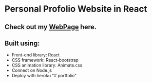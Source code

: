 # Personal Profolio Website in React

## Check out my [WebPage](https://ky-profile.netlify.app/) here.

## Built using:

- Front-end library: React
- CSS framework: React-bootstrap
- CSS animation library: Animate.css
- Connect on Node.js
- Deploy with heroku
"# portfolio" 
